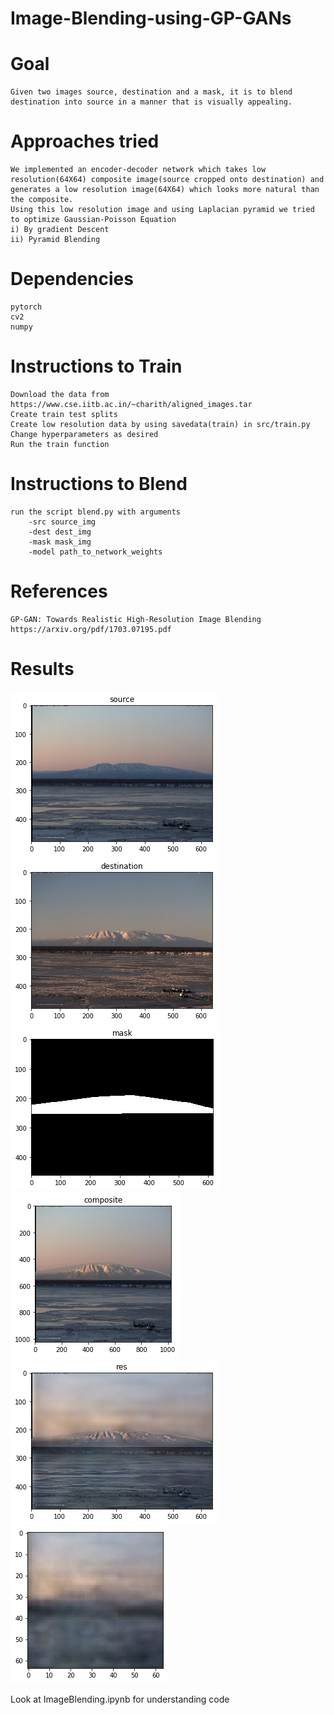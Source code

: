 # Image-Blending-using-GP-GANs

# Goal
	Given two images source, destination and a mask, it is to blend destination into source in a manner that is visually appealing.

# Approaches tried
	We implemented an encoder-decoder network which takes low resolution(64X64) composite image(source cropped onto destination) and generates a low resolution image(64X64) which looks more natural than the composite.
	Using this low resolution image and using Laplacian pyramid we tried to optimize Gaussian-Poisson Equation
	i) By gradient Descent
	ii) Pyramid Blending


# Dependencies
	pytorch
	cv2
	numpy

# Instructions to Train
	Download the data from https://www.cse.iitb.ac.in/~charith/aligned_images.tar
	Create train test splits
	Create low resolution data by using savedata(train) in src/train.py
	Change hyperparameters as desired
	Run the train function

# Instructions to Blend
	run the script blend.py with arguments 
		-src source_img
		-dest dest_img
		-mask mask_img
		-model path_to_network_weights 


# References 
	GP-GAN: Towards Realistic High-Resolution Image Blending https://arxiv.org/pdf/1703.07195.pdf

# Results

![Source Image](images/src.png)
![Destination Image](images/dest.png)
![Mask](images/mask.png)
![Composite](images/composite.png)
![Result from pyramid](images/pyramidresult.png)
![Output of Blenfing GAN](images/networkres.png)

Look at ImageBlending.ipynb for understanding code